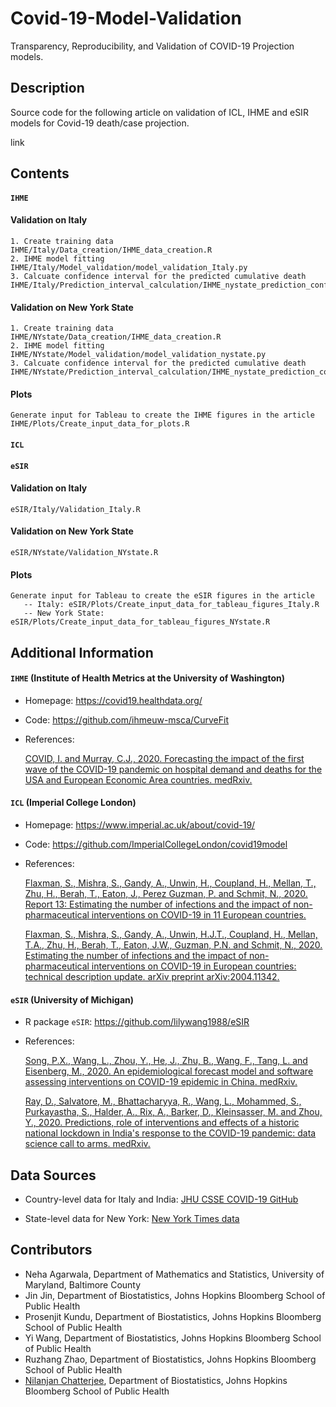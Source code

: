 # Covid-19-Model-Validation
Transparency, Reproducibility, and Validation of COVID-19 Projection models.


## Description
Source code for the following article on validation of ICL, IHME and eSIR models for Covid-19 death/case projection.

link


## Contents

#### `IHME`

####   Validation on Italy
    1. Create training data   IHME/Italy/Data_creation/IHME_data_creation.R
    2. IHME model fitting   IHME/Italy/Model_validation/model_validation_Italy.py
    3. Calcuate confidence interval for the predicted cumulative death   IHME/Italy/Prediction_interval_calculation/IHME_nystate_prediction_confidence_interval_Italy.R  

####   Validation on New York State
    1. Create training data   IHME/NYstate/Data_creation/IHME_data_creation.R
    2. IHME model fitting   IHME/NYstate/Model_validation/model_validation_nystate.py
    3. Calcuate confidence interval for the predicted cumulative death   IHME/NYstate/Prediction_interval_calculation/IHME_nystate_prediction_confidence_interval_NY.R 

####   Plots
    Generate input for Tableau to create the IHME figures in the article   IHME/Plots/Create_input_data_for_plots.R  



#### `ICL`




#### `eSIR`

####   Validation on Italy
    eSIR/Italy/Validation_Italy.R

####   Validation on New York State
    eSIR/NYstate/Validation_NYstate.R

####   Plots
    Generate input for Tableau to create the eSIR figures in the article 
       -- Italy: eSIR/Plots/Create_input_data_for_tableau_figures_Italy.R
       -- New York State: eSIR/Plots/Create_input_data_for_tableau_figures_NYstate.R



## Additional Information

#### `IHME` (Institute of Health Metrics at the University of Washington) 

* Homepage: https://covid19.healthdata.org/
* Code: https://github.com/ihmeuw-msca/CurveFit
* References:

    [COVID, I. and Murray, C.J., 2020. Forecasting the impact of the first wave of the COVID-19 pandemic on hospital demand and deaths for the USA and European Economic Area countries. medRxiv.](http://www.healthdata.org/sites/default/files/files/Projects/COVID/RA_COVID-forecasting-USA-EEA_042120.pdf)



#### `ICL` (Imperial College London)

* Homepage: https://www.imperial.ac.uk/about/covid-19/
* Code: https://github.com/ImperialCollegeLondon/covid19model
* References:

    [Flaxman, S., Mishra, S., Gandy, A., Unwin, H., Coupland, H., Mellan, T., Zhu, H., Berah, T., Eaton, J., Perez Guzman, P. and Schmit, N., 2020. Report 13: Estimating the number of infections and the impact of non-pharmaceutical interventions on COVID-19 in 11 European countries.](https://www.imperial.ac.uk/media/imperial-college/medicine/mrc-gida/2020-03-30-COVID19-Report-13.pdf)
    
    [Flaxman, S., Mishra, S., Gandy, A., Unwin, H.J.T., Coupland, H., Mellan, T.A., Zhu, H., Berah, T., Eaton, J.W., Guzman, P.N. and Schmit, N., 2020. Estimating the number of infections and the impact of non-pharmaceutical interventions on COVID-19 in European countries: technical description update. arXiv preprint arXiv:2004.11342.](https://arxiv.org/abs/2004.11342)



#### `eSIR` (University of Michigan)

* R package `eSIR`: https://github.com/lilywang1988/eSIR
* References:

    [Song, P.X., Wang, L., Zhou, Y., He, J., Zhu, B., Wang, F., Tang, L. and Eisenberg, M., 2020. An epidemiological forecast model and software assessing interventions on COVID-19 epidemic in China. medRxiv.](https://www.medrxiv.org/content/10.1101/2020.02.29.20029421v1)
    
    [Ray, D., Salvatore, M., Bhattacharyya, R., Wang, L., Mohammed, S., Purkayastha, S., Halder, A., Rix, A., Barker, D., Kleinsasser, M. and Zhou, Y., 2020. Predictions, role of interventions and effects of a historic national lockdown in India's response to the COVID-19 pandemic: data science call to arms. medRxiv.](https://www.medrxiv.org/content/10.1101/2020.04.15.20067256v1)


## Data Sources
* Country-level data for Italy and India:   [JHU CSSE COVID-19 GitHub](https://github.com/CSSEGISandData/COVID-19/tree/master/csse_covid_19_data)

* State-level data for New York:   [New York Times data](https://github.com/nytimes/covid-19-data)




## Contributors
* Neha Agarwala, Department of Mathematics and Statistics, University of Maryland, Baltimore County
* Jin Jin, Department of Biostatistics, Johns Hopkins Bloomberg School of Public Health
* Prosenjit Kundu, Department of Biostatistics, Johns Hopkins Bloomberg School of Public Health
* Yi Wang, Department of Biostatistics, Johns Hopkins Bloomberg School of Public Health
* Ruzhang Zhao, Department of Biostatistics, Johns Hopkins Bloomberg School of Public Health
* [Nilanjan Chatterjee](https://nilanjanchatterjee.org/), Department of Biostatistics, Johns Hopkins Bloomberg School of Public Health
 

